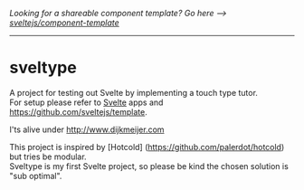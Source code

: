 *Looking for a shareable component template? Go here --> [sveltejs/component-template](https://github.com/sveltejs/component-template)*

---

# sveltype

A project for testing out Svelte by implementing a touch type tutor.  
For setup please refer to [Svelte](https://svelte.dev) apps and  https://github.com/sveltejs/template.

I'ts alive under http://www.dijkmeijer.com<br/>

This project is inspired by [Hotcold] (https://github.com/palerdot/hotcold) but tries be modular.  
Sveltype is my first Svelte project, so please be kind the chosen solution is "sub optimal".
